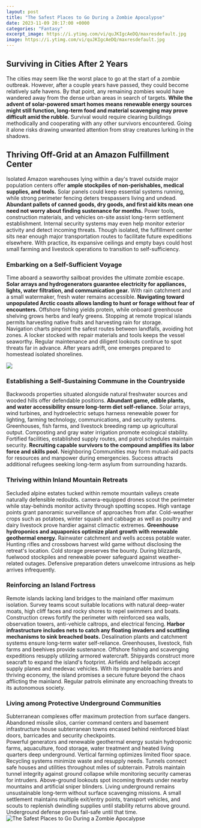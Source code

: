 ```yaml
---
layout: post
title: "The Safest Places to Go During a Zombie Apocalypse"
date: 2023-11-09 20:17:00 +0000
categories: "Fantasy"
excerpt_image: https://i.ytimg.com/vi/quJKIgcAeDQ/maxresdefault.jpg
image: https://i.ytimg.com/vi/quJKIgcAeDQ/maxresdefault.jpg
---
```


## Surviving in Cities After 2 Years
The cities may seem like the worst place to go at the start of a zombie outbreak. However, after a couple years have passed, they could become relatively safe havens. By that point, any remaining zombies would have wandered away from the dense urban areas in search of targets. 
**While the advent of solar-powered smart homes means renewable energy sources might still function, long-term food and material scavenging may prove difficult amid the rubble.** Survival would require clearing buildings methodically and cooperating with any other survivors encountered. Going it alone risks drawing unwanted attention from stray creatures lurking in the shadows. 
## Thriving Off-Grid at an Amazon Fulfillment Center 
Isolated Amazon warehouses lying within a day's travel outside major population centers offer **ample stockpiles of non-perishables, medical supplies, and tools.** Solar panels could keep essential systems running, while strong perimeter fencing deters trespassers living and undead. 
**Abundant pallets of canned goods, dry goods, and first aid kits mean one need not worry about finding sustenance for months.** Power tools, construction materials, and vehicles on-site assist long-term settlement establishment. Internal security systems may even help monitor exterior activity and detect incoming threats. 
Though isolated, the fulfillment center sits near enough major transportation routes to facilitate future expeditions elsewhere. With practice, its expansive ceilings and empty bays could host small farming and livestock operations to transition to self-sufficiency.
### Embarking on a Self-Sufficient Voyage
Time aboard a seaworthy sailboat provides the ultimate zombie escape. **Solar arrays and hydrogenerators guarantee electricity for appliances, lights, water filtration, and communication gear.** With rain catchment and a small watermaker, fresh water remains accessible.
**Navigating toward unpopulated Arctic coasts allows landing to hunt or forage without fear of encounters.** Offshore fishing yields protein, while onboard greenhouse shelving grows herbs and leafy greens. Stopping at remote tropical islands permits harvesting native fruits and harvesting rain for storage.  
Navigation charts pinpoint the safest routes between landfalls, avoiding hot zones. A locker stocked with repair materials and tools keeps the vessel seaworthy. Regular maintenance and diligent lookouts continue to spot threats far in advance. After years adrift, one emerges prepared to homestead isolated shorelines.

![](https://cdn.abcotvs.com/dip/images/536868_022715-ap-zombies-img.jpg?w=1600)
### Establishing a Self-Sustaining Commune in the Countryside
Backwoods properties situated alongside natural freshwater sources and wooded hills offer defendable positions. **Abundant game, edible plants, and water accessibility ensure long-term diet self-reliance.** 
Solar arrays, wind turbines, and hydroelectric setups harness renewable power for lighting, farming technology, communications, and security systems. Greenhouses, fish farms, and livestock breeding ramp up agricultural output. Composting and gray water irrigation promote ecological stability.
Fortified facilities, established supply routes, and patrol schedules maintain security. **Recruiting capable survivors to the compound amplifies its labor force and skills pool.** Neighboring Communities may form mutual-aid pacts for resources and manpower during emergencies. Success attracts additional refugees seeking long-term asylum from surrounding hazards.
### Thriving within Inland Mountain Retreats 
Secluded alpine estates tucked within remote mountain valleys create naturally defensible redoubts. camera-equipped drones scout the perimeter while stay-behinds monitor activity through spotting scopes. High vantage points grant panoramic surveillance of approaches from afar.
Cold-weather crops such as potatoes, winter squash and cabbage as well as poultry and dairy livestock prove hardier against climactic extremes. **Greenhouse hydroponics and aquaponics optimize plant growth with renewable geothermal energy.** Rainwater catchment and wells access potable water. 
Hunting rifles and crossbows harvest wild game without disclosing the retreat's location. Cold storage preserves the bounty. During blizzards, fuelwood stockpiles and renewable power safeguard against weather-related outages. Defensive preparation deters unwelcome intrusions as help arrives infrequently.
### Reinforcing an Island Fortress
Remote islands lacking land bridges to the mainland offer maximum isolation. Survey teams scout suitable locations with natural deep-water moats, high cliff faces and rocky shores to repel swimmers and boats. 
Construction crews fortify the perimeter with reinforced sea walls, observation towers, anti-vehicle caltrops, and electrical fencing. **Harbor infrastructure includes nets to catch any floating invaders and scuttling mechanisms to sink breached boats.**
Desalination plants and catchment systems ensure long-term water self-reliance. Greenhouses, livestock, fish farms and beehives provide sustenance. Offshore fishing and scavenging expeditions resupply utilizing armored watercraft. Shipyards construct more seacraft to expand the island's footprint. 
Airfields and helipads accept supply planes and medevac vehicles. With its impregnable barriers and thriving economy, the island promises a secure future beyond the chaos afflicting the mainland. Regular patrols eliminate any encroaching threats to its autonomous society.
### Living among Protective Underground Communities  
Subterranean complexes offer maximum protection from surface dangers. Abandoned missile silos, carrier command centers and basement infrastructure house subterranean towns encased behind reinforced blast doors, barricades and security checkpoints.  
Powerful generators and renewable geothermal energy sustain hydroponic farms, aquaculture, food storage, water treatment and heated living quarters deep underground. Vertical farming optimizes limited floor space. Recycling systems minimize waste and resupply needs.
Tunnels connect safe houses and utilities throughout miles of subterrain. Patrols maintain tunnel integrity against ground collapse while monitoring security cameras for intruders. Above-ground lookouts spot incoming threats under nearby mountains and artificial sniper blinders.
Living underground remains unsustainable long-term without surface scavenging missions. A small settlement maintains multiple exit/entry points, transport vehicles, and scouts to replenish dwindling supplies until stability returns above ground. Underground defense proves fail-safe until that time.
![The Safest Places to Go During a Zombie Apocalypse](https://i.ytimg.com/vi/quJKIgcAeDQ/maxresdefault.jpg)